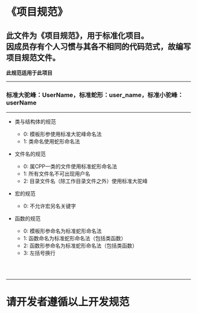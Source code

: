 # 《项目规范》
## 此文件为《项目规范》，用于标准化项目。<br>因成员存有个人习惯与其各不相同的代码范式，故编写项目规范文件。

**此规范适用于此项目**

***

### 标准大驼峰：UserName，标准蛇形：user_name，标准小驼峰：userName

***

- 类与结构体的规范
    - 0: 模板形参使用标准大驼峰命名法
    - 1: 类命名使用蛇形命名法

- 文件名的规范
    - 0: 属CPP一类的文件使用标准蛇形命名法
    - 1: 所有文件名不可出现用户名
    - 2: 目录文件名（除工作目录文件之外）使用标准大驼峰

- 宏的规范
    - 0: 不允许宏另名关键字

- 函数的规范
    - 0: 模板形参命名为标准蛇形命名法
    - 1: 函数命名为标准蛇形命名法（包括类函数）
    - 2: 函数形参命名为标准蛇形命名法（包括类函数）
    - 3: 左括号换行

<br> <br>

***
# 请开发者遵循以上开发规范